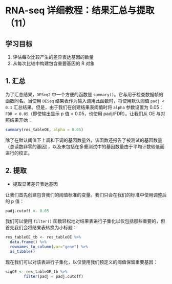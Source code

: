 # RNA-seq 详细教程：结果汇总与提取（11）



## 学习目标

1. 评估每次比较产生的差异表达基因的数量
2. 从每次比较中构建包含重要基因的 R 对象



## 1. 汇总

为了汇总结果，`DESeq2` 中一个方便的函数是 `summary()`。它与用于检查数据帧的函数同名。当使用 `DESeq` 结果表作为输入调用此函数时，将使用默认阈值 `padj < 0.1` 汇总结果。但是，由于我们在创建结果表阈值时将 `alpha` 参数设置为 0.05：`FDR < 0.05`（即使输出显示 p 值 < 0.05，也使用 padj/FDR）。让我们从 OE 与对照结果开始：

```R
summary(res_tableOE, alpha = 0.05)
```

除了在默认阈值下上调和下调的基因数量外，该函数还报告了被测试的基因数量（总读数非零的基因），以及未包括在多重测试中的基因数量由于平均计数较低而进行的校正。



## 2. 提取

- 提取显著差异表达基因

让我们首先创建包含我们的阈值标准的变量。我们只会在我们的标准中使用调整后的 p 值：

```R
padj.cutoff <- 0.05
```

我们可以使用 `filter()` 函数轻松地对结果表进行子集化以仅包括那些重要的，但首先我们会将结果表转换为小标题：

```R
res_tableOE_tb <- res_tableOE %>%
  data.frame() %>%
  rownames_to_column(var="gene") %>% 
  as_tibble()
```

现在我们可以对该表进行子集化，以仅使用我们预定义的阈值保留重要基因：

```R
sigOE <- res_tableOE_tb %>%
        filter(padj < padj.cutoff)
```


